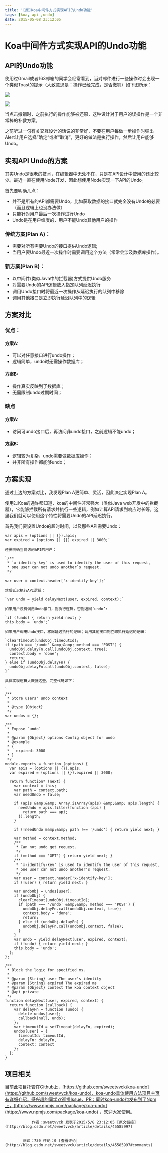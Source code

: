 ```yaml
---
title: '[原]Koa中间件方式实现API的Undo功能'
tags: [koa, api ,undo]
date: 2015-05-08 23:12:05
---
```


# Koa中间件方式实现API的Undo功能

##  API的Undo功能

使用过Gmail或者163邮箱的同学会经常看到，当对邮件进行一些操作时会出现一个类似Toast的提示（大致意思是：操作已经完成，是否撤销）如下图所示：

![](http://img.blog.csdn.net/20150508220504487)

![](http://img.blog.csdn.net/20150508220843186)

当点击撤销时，之前执行的操作能够被还原，这种设计对于用户的误操作是一个非常棒的补救方案。

之前听过一句有关交互设计的话说的非常好，不要在用户每做一步操作时弹出Alert让用户选择”确定”或者”取消”，更好的做法是执行操作，然后让用户能够Undo。
<!--more-->
##  实现API Undo的方案

其实Undo是很老的技术，在编辑器中无处不在，只是在API设计中使用的还比较少。最近一直在使用Node开发，因此想使用Node实现一下API的Undo。

首先要明确几点：

*   并不是所有的API都需要Undo，比如获取数据的接口就完全没有Undo的必要（而且逻辑上也没办法做）
*   只能针对用户最后一次操作进行Undo
*   Undo是在用户维度的，用户不能Undo其他用户的操作

###  传统方案(Plan A)：

*   需要对所有需要Undo的接口提供Undo逻辑;
*   当用户要Undo最近一次操作时需要调用这个方法（常常会涉及数据库操作）。

###  新方案(Plan B)：

*   以中间件(类似Java中的拦截器)方式提供Undo服务
*   对需要Undo的API逻辑放入指定队列延迟执行
*   调用Undo接口时将最近一次操作从延迟执行的队列中移除
*   调用其他接口是立即执行延迟队列中的逻辑

##  方案对比

###  优点：

####  方案A:

*   可以对任意接口进行undo操作；
*   逻辑简单，undo时无需操作数据库；

####  方案B:

*   操作真实反映到了数据库；
*   无需限制undo过期时间；

###  缺点

####  方案A:

*   访问可undo接口后，再访问非undo接口，之前逻辑不能undo；

####  方案B:

*   逻辑较为复杂，undo需要做数据库操作；
*   并非所有操作都能够undo；

##  方案实现

通过上边的方案对比，我发现Plan A更简单、灵活，因此决定实现Plan A。

使用过Koa的通许都知道，koa的中间件非常强大（类似Java web开发中的拦截器），它能够拦截所有请求并执行一些逻辑，例如计算API请求到响应时长等，这里我们就可以使用这个特性将需要Undo的API延迟执行。

首先我们要设置Undo的超时时间，以及那些API需要Undo：

    var apis = (options || {}).apis;
    var expired = (options || {}).expired || 3000;`

    还要明确当前访问API的用户：

    `/**
     * `x-identify-key` is used to identify the user of this request,
     * one user can not undo another`s request.
     */

    var user = context.header['x-identify-key'];`

    然后延迟执行API逻辑：

    `var undo = yield delayNext(user, expired, context);`

    如果用户没有调用Undo接口，则执行逻辑，否则返回’undo’:

    `if (!undo) { return yield next; }
    this.body = 'undo';`

    如果用户调用Undo接口，移除延迟执行的逻辑；调用其他接口则立即执行延迟的逻辑：

    `clearTimeout(undoObj.timeoutId);
    if (path === '/undo' &amp;&amp; method === 'POST') {
      undoObj.delayFn.call(undoObj.context, true);
      context.body = 'done';
      return;
    } else if (undoObj.delayFn) {
      undoObj.delayFn.call(undoObj.context, false);
    }`

    具体实现逻辑大概就这些，完整代码如下：

    `
    /**
     * Store users' undo context
     *
     * @type {Object}
     */
    var undos = {};

    /**
     * Expose `undo`
     *
     * @param {Object} options Config object for undo
     * @example
     * {
     *   expired: 3000
     * }
     */
    module.exports = function (options) {
      var apis = (options || {}).apis;
      var expired = (options || {}).expired || 3000;

      return function* (next) {
        var context = this;
        var path = context.path;
        var needUndo = false;

        if (apis &amp;&amp; Array.isArray(apis) &amp;&amp; apis.length) {
          needUndo = apis.filter(function (api) {
            return path === api;
          }).length;
        }

        if (!needUndo &amp;&amp; path !== '/undo') { return yield next; }

        var method = context.method;
        /**
         * Can not undo get request.
         */
        if (method === 'GET') { return yield next; }
        /**
         * 'x-identify-key' is used to identify the user of this request,
         * one user can not undo another's request.
         */
        var user = context.header['x-identify-key'];
        if (!user) { return yield next; }

        var undoObj = undos[user];
        if (undoObj) {
          clearTimeout(undoObj.timeoutId);
          if (path === '/undo' &amp;&amp; method === 'POST') {
            undoObj.delayFn.call(undoObj.context, true);
            context.body = 'done';
            return;
          } else if (undoObj.delayFn) {
            undoObj.delayFn.call(undoObj.context, false);
          }
        }
        var undo = yield delayNext(user, expired, context);
        if (!undo) { return yield next; }
        this.body = 'undo';
      };
    };

    /**
     * Block the logic for specified ms.
     *
     * @param {String} user The user's identity
     * @param {String} expired The expired ms
     * @param {Object} context The koa context object
     * @api private
     */
    function delayNext(user, expired, context) {
      return function (callback) {
        var delayFn = function (undo) {
          delete undos[user];
          callback(null, undo);
        };
        var timeoutId = setTimeout(delayFn, expired);
        undos[user] = {
          timeoutId: timeoutId,
          delayFn: delayFn,
          context: context
        };
      };
    }

##  项目相关

目前此项目托管在Github上，[https://github.com/sweetvvck/koa-undo](https://github.com/sweetvvck/koa-undo)，koa-undo具体使用方法项目主页有详细介绍，感兴趣的同学欢迎提Issue、PR；同时koa-undo也发布到了Npm上，[https://www.npmjs.com/package/koa-undo](https://www.npmjs.com/package/koa-undo) ，欢迎大家使用。


                作者：sweetvvck 发表于2015/5/8 23:12:05 [原文链接](http://blog.csdn.net/sweetvvck/article/details/45585997)


            阅读：730 评论：0 [查看评论](http://blog.csdn.net/sweetvvck/article/details/45585997#comments)
